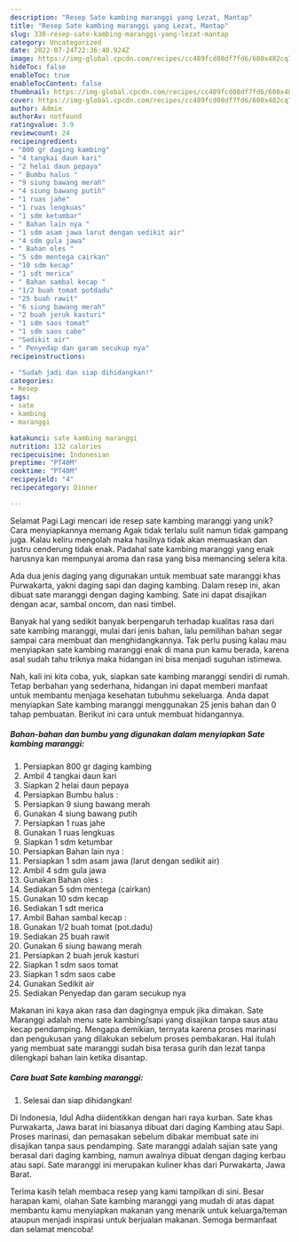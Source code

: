 ```yaml
---
description: "Resep Sate kambing maranggi yang Lezat, Mantap"
title: "Resep Sate kambing maranggi yang Lezat, Mantap"
slug: 330-resep-sate-kambing-maranggi-yang-lezat-mantap
category: Uncategorized
date: 2022-07-24T22:36:40.924Z
image: https://img-global.cpcdn.com/recipes/cc489fcd08df7fd6/680x482cq70/sate-kambing-maranggi-foto-resep-utama.jpg
hideToc: false
enableToc: true
enableTocContent: false
thumbnail: https://img-global.cpcdn.com/recipes/cc489fcd08df7fd6/680x482cq70/sate-kambing-maranggi-foto-resep-utama.jpg
cover: https://img-global.cpcdn.com/recipes/cc489fcd08df7fd6/680x482cq70/sate-kambing-maranggi-foto-resep-utama.jpg
author: Admin
authorAv: notfound
ratingvalue: 3.9
reviewcount: 24
recipeingredient:
- "800 gr daging kambing"
- "4 tangkai daun kari"
- "2 helai daun pepaya"
- " Bumbu halus "
- "9 siung bawang merah"
- "4 siung bawang putih"
- "1 ruas jahe"
- "1 ruas lengkuas"
- "1 sdm ketumbar"
- " Bahan lain nya "
- "1 sdm asam jawa larut dengan sedikit air"
- "4 sdm gula jawa"
- " Bahan oles "
- "5 sdm mentega cairkan"
- "10 sdm kecap"
- "1 sdt merica"
- " Bahan sambal kecap "
- "1/2 buah tomat potdadu"
- "25 buah rawit"
- "6 siung bawang merah"
- "2 buah jeruk kasturi"
- "1 sdm saos tomat"
- "1 sdm saos cabe"
- "Sedikit air"
- " Penyedap dan garam secukup nya"
recipeinstructions:

- "Sudah jadi dan siap dihidangkan!"
categories:
- Resep
tags:
- sate
- kambing
- maranggi

katakunci: sate kambing maranggi 
nutrition: 132 calories
recipecuisine: Indonesian
preptime: "PT40M"
cooktime: "PT40M"
recipeyield: "4"
recipecategory: Dinner

---
```



Selamat Pagi Lagi mencari ide resep sate kambing maranggi yang unik? Cara menyiapkannya memang Agak tidak terlalu sulit namun tidak gampang juga. Kalau keliru mengolah maka hasilnya tidak akan memuaskan dan justru cenderung tidak enak. Padahal sate kambing maranggi yang enak harusnya kan mempunyai aroma dan rasa yang bisa memancing selera kita.


Ada dua jenis daging yang digunakan untuk membuat sate maranggi khas Purwakarta, yakni daging sapi dan daging kambing. Dalam resep ini, akan dibuat sate maranggi dengan daging kambing. Sate ini dapat disajikan dengan acar, sambal oncom, dan nasi timbel.

Banyak hal yang sedikit banyak berpengaruh terhadap kualitas rasa dari sate kambing maranggi, mulai dari jenis bahan, lalu pemilihan bahan segar sampai cara membuat dan menghidangkannya. Tak perlu pusing kalau mau menyiapkan sate kambing maranggi enak di mana pun kamu berada, karena asal sudah tahu triknya maka hidangan ini bisa menjadi suguhan istimewa.


Nah, kali ini kita coba, yuk, siapkan sate kambing maranggi sendiri di rumah. Tetap berbahan yang sederhana, hidangan ini dapat memberi manfaat untuk membantu menjaga kesehatan tubuhmu sekeluarga. Anda dapat menyiapkan Sate kambing maranggi menggunakan 25 jenis bahan dan 0 tahap pembuatan. Berikut ini cara untuk membuat hidangannya.

<!--inarticleads1-->

##### Bahan-bahan dan bumbu yang digunakan dalam menyiapkan Sate kambing maranggi:

1. Persiapkan 800 gr daging kambing
1. Ambil 4 tangkai daun kari
1. Siapkan 2 helai daun pepaya
1. Persiapkan  Bumbu halus :
1. Persiapkan 9 siung bawang merah
1. Gunakan 4 siung bawang putih
1. Persiapkan 1 ruas jahe
1. Gunakan 1 ruas lengkuas
1. Siapkan 1 sdm ketumbar
1. Persiapkan  Bahan lain nya :
1. Persiapkan 1 sdm asam jawa (larut dengan sedikit air)
1. Ambil 4 sdm gula jawa
1. Gunakan  Bahan oles :
1. Sediakan 5 sdm mentega (cairkan)
1. Gunakan 10 sdm kecap
1. Sediakan 1 sdt merica
1. Ambil  Bahan sambal kecap :
1. Gunakan 1/2 buah tomat (pot.dadu)
1. Sediakan 25 buah rawit
1. Gunakan 6 siung bawang merah
1. Persiapkan 2 buah jeruk kasturi
1. Siapkan 1 sdm saos tomat
1. Siapkan 1 sdm saos cabe
1. Gunakan Sedikit air
1. Sediakan  Penyedap dan garam secukup nya


Makanan ini kaya akan rasa dan dagingnya empuk jika dimakan. Sate Maranggi adalah menu sate kambing/sapi yang disajikan tanpa saus atau kecap pendamping. Mengapa demikian, ternyata karena proses marinasi dan pengukusan yang dilakukan sebelum proses pembakaran. Hal itulah yang membuat sate maranggi sudah bisa terasa gurih dan lezat tanpa dilengkapi bahan lain ketika disantap. 

<!--inarticleads2-->

##### Cara buat Sate kambing maranggi:


1. Selesai dan siap dihidangkan!

Di Indonesia, Idul Adha diidentikkan dengan hari raya kurban. Sate khas Purwakarta, Jawa barat ini biasanya dibuat dari daging Kambing atau Sapi. Proses marinasi, dan pemasakan sebelum dibakar membuat sate ini disajikan tanpa saus pendamping. Sate maranggi adalah sajian sate yang berasal dari daging kambing, namun awalnya dibuat dengan daging kerbau atau sapi. Sate maranggi ini merupakan kuliner khas dari Purwakarta, Jawa Barat. 

Terima kasih telah membaca resep yang kami tampilkan di sini. Besar harapan kami, olahan Sate kambing maranggi yang mudah di atas dapat membantu kamu menyiapkan makanan yang menarik untuk keluarga/teman ataupun menjadi inspirasi untuk berjualan makanan. Semoga bermanfaat dan selamat mencoba!
